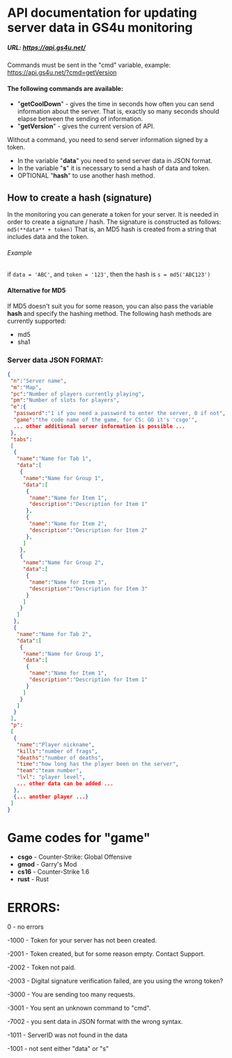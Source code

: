 # API documentation for updating server data in GS4u monitoring

##### URL: https://api.gs4u.net/
Commands must be sent in the "cmd" variable, example: https://api.gs4u.net/?cmd=getVersion

#### The following commands are available:
* "**getCoolDown**" - gives the time in seconds how often you can send information about the server. 
That is, exactly so many seconds should elapse between the sending of information.
* "**getVersion**" - gives the current version of API.

Without a command, you need to send server information signed by a token.
* In the variable "**data**" you need to send server data in JSON format.
* In the variable "**s**" it is necessary to send a hash of data and token.
* OPTIONAL "**hash**" to use another hash method.

## How to create a hash (signature)
In the monitoring you can generate a token for your server. 
It is needed in order to create a signature / hash.
The signature is constructed as follows: ```md5(**data** + token)```
That is, an MD5 hash is created from a string that includes data and the token.
###### Example
if ```data = 'ABC'```, and ```token = '123'```, then the hash is ```s = md5('ABC123')```

#### Alternative for MD5
If MD5 doesn't suit you for some reason, you can also pass the variable **hash** and specify the hashing method.
The following hash methods are currently supported:
* md5
* sha1

### Server data JSON FORMAT:
```json
{
 "n":"Server name",
 "m":"Map",
 "pc":"Number of players currently playing",
 "pm":"Number of slots for players",
 "e":{
  "password":"1 if you need a password to enter the server, 0 if not",
  "game":"the code name of the game, for CS: GO it's 'csgo'",
  ... other additional server information is possible ...
 },
 "tabs":
 [
  {
   "name":"Name for Tab 1",
   "data":[
    {
     "name":"Name for Group 1",
     "data":[
      {
       "name":"Name for Item 1",
       "description":"Description for Item 1"
      },
      {
       "name":"Name for Item 2",
       "description":"Description for Item 2"
      },
     ]
    },
    {
     "name":"Name for Group 2",
     "data":[
      {
       "name":"Name for Item 3",
       "description":"Description for Item 3"
      }
     ]
    }
   ]
  },
  {
   "name":"Name for Tab 2",
   "data":[
    {
     "name":"Name for Group 1",
     "data":[
      {
       "name":"Name for Item 1",
       "description":"Description for Item 1"
      }
     ]
    }
   ]
  }
 ],
 "p":
 [
  {
   "name":"Player nickname",
   "kills":"number of frags",
   "deaths":"number of deaths",
   "time":"how long has the player been on the server",
   "team":"team number",
   "lvl": "player level",
   ... other data can be added ...
  },
  {... another player ...}
 ]
}
```

# Game codes for "game"
* **csgo** - Counter-Strike: Global Offensive
* **gmod** - Garry's Mod
* **cs16** - Counter-Strike 1.6
* **rust** - Rust

# ERRORS:
0 - no errors

-1000 - Token for your server has not been created.

-2001 - Token created, but for some reason empty. Contact Support.

-2002 - Token not paid.

-2003 - Digital signature verification failed, are you using the wrong token?

-3000 - You are sending too many requests.

-3001 - You sent an unknown command to "cmd".

-7002 - you sent data in JSON format with the wrong syntax.

-1011 - ServerID was not found in the data

-1001 - not sent either "data" or "s"

